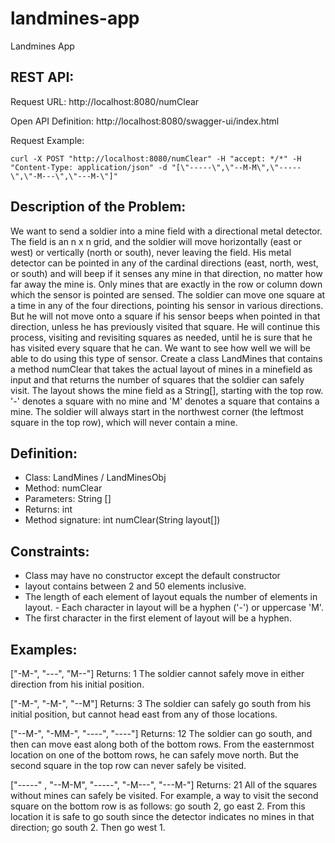 # landmines-app
Landmines App

REST API:
---------
Request URL: http://localhost:8080/numClear

Open API Definition: http://localhost:8080/swagger-ui/index.html

Request Example: 
```
curl -X POST "http://localhost:8080/numClear" -H "accept: */*" -H "Content-Type: application/json" -d "[\"-----\",\"--M-M\",\"-----\",\"-M---\",\"---M-\"]"
```
Description of the Problem:
---------------------------
We want to send a soldier into a mine field with a directional metal detector. The field is an n x n grid, and the soldier will move horizontally (east or west) or vertically (north or south), never leaving the field. His metal detector can be pointed in any of the cardinal directions (east, north, west, or south) and will beep if it senses any mine in that direction, no matter how far away the mine is. Only mines that are exactly in the row or column down which the sensor is pointed are sensed.
The soldier can move one square at a time in any of the four directions, pointing his sensor in various directions. But he will not move onto a square if his sensor beeps when pointed in that direction, unless he has previously visited that square. He will continue this process, visiting and revisiting squares as needed, until he is sure that he has visited every square that he can.
We want to see how well we will be able to do using this type of sensor. Create a class LandMines that contains a method numClear that takes the actual layout of mines in a minefield as input and that returns the number of squares that the soldier can safely visit.
The layout shows the mine field as a String[], starting with the top row. '-' denotes a square with no mine and 'M' denotes a square that contains a mine. The soldier will always start in the northwest corner (the leftmost square in the top row), which will never contain a mine.

Definition:
-----------
- Class: LandMines / LandMinesObj
- Method: numClear
- Parameters: String []
- Returns: int
- Method signature: int numClear(String layout[])

Constraints:
------------
- Class may have no constructor except the default constructor
- layout contains between 2 and 50 elements inclusive.
- The length of each element of layout equals the number of elements in layout. - Each character in layout will be a hyphen ('-') or uppercase 'M'.
- The first character in the first element of layout will be a hyphen.

Examples:
----------
["-M-", "---", "M--"]
Returns: 1
The soldier cannot safely move in either direction from his initial position.
        
["-M-", "-M-", "--M"]
Returns: 3
The soldier can safely go south from his initial position, but cannot head east from any of those locations.
        
["--M-", "-MM-", "----", "----"]
Returns: 12
The soldier can go south, and then can move east along both of the bottom rows. From the easternmost location on one of the bottom rows, he can safely move north. But the second square in the top row can never safely be visited.
       
["-----" , "--M-M", "-----", "-M---", "---M-"]
Returns: 21
All of the squares without mines can safely be visited. For example, a way to visit the second square on the bottom row is as follows: go south 2, go east 2. From this location it is safe to go south since the detector indicates no mines in that direction; go south 2. Then go west 1.
